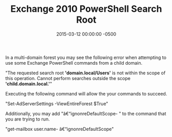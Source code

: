 ﻿---
title:  Exchange 2010 PowerShell Search Root
date:   2015-03-12 00:00:00 -0500
categories: IT
---

In a multi-domain forest you may see the following error when attempting to use some Exchange PowerShell commands from a child domain.

"The requested search root **'domain.local/Users'** is not within the scope of this operation. Cannot perform searches outside the scope **'child.domain.local.'**"

Executing the following command will allow the your commands to succeed.

"Set-AdServerSettings -ViewEntireForest $True"

Additionally, you may add "â€“ignonreDefaultScope- " to the command that you are trying to run.

"get-mailbox user.name- â€“ignonreDefaultScope"
